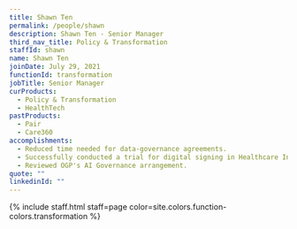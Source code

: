 ```yaml
---
title: Shawn Ten
permalink: /people/shawn
description: Shawn Ten - Senior Manager
third_nav_title: Policy & Transformation
staffId: shawn
name: Shawn Ten
joinDate: July 29, 2021
functionId: transformation
jobTitle: Senior Manager
curProducts:
  - Policy & Transformation
  - HealthTech
pastProducts:
  - Pair
  - Care360
accomplishments:
  - Reduced time needed for data-governance agreements.
  - Successfully conducted a trial for digital signing in Healthcare Institutions.
  - Reviewed OGP's AI Governance arrangement.
quote: ""
linkedinId: ""
---
```


{% include staff.html staff=page color=site.colors.function-colors.transformation %}
